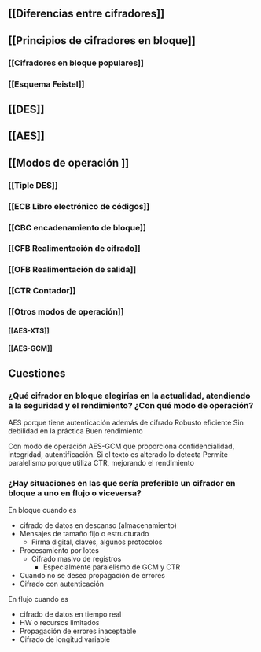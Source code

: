 
## [[Diferencias entre cifradores]]


## [[Principios de cifradores en bloque]]

### [[Cifradores en bloque populares]]

### [[Esquema Feistel]]

## [[DES]]

## [[AES]]

## [[Modos de operación ]]

### [[Tiple DES]]

### [[ECB Libro electrónico de códigos]]

### [[CBC encadenamiento de bloque]]

### [[CFB Realimentación de cifrado]]

### [[OFB Realimentación de salida]]

### [[CTR Contador]]

### [[Otros modos de operación]]

#### [[AES-XTS]]

#### [[AES-GCM]]


## Cuestiones 

### ¿Qué cifrador en bloque elegirías en la actualidad, atendiendo a la seguridad y el rendimiento? ¿Con qué modo de operación?

AES porque tiene autenticación además de cifrado 
Robusto eficiente 
Sin debilidad en la práctica
Buen rendimiento 

Con modo de operación AES-GCM que proporciona confidencialidad, integridad, autentificación. Si el texto es alterado lo detecta
Permite paralelismo porque utiliza CTR, mejorando el rendimiento 

### ¿Hay situaciones en las que sería preferible un cifrador en bloque a uno en flujo o viceversa?

En bloque cuando es 
- cifrado de datos en descanso (almacenamiento)
- Mensajes de tamaño fijo o estructurado 
	- Firma digital, claves, algunos protocolos
- Procesamiento por lotes 
	- Cifrado masivo de registros
		- Especialmente paralelismo de GCM y CTR
- Cuando no se desea propagación de errores 
- Cifrado con autenticación 

En flujo cuando es 
- cifrado de datos en tiempo real 
- HW o recursos limitados
- Propagación de errores inaceptable 
- Cifrado de longitud variable 

